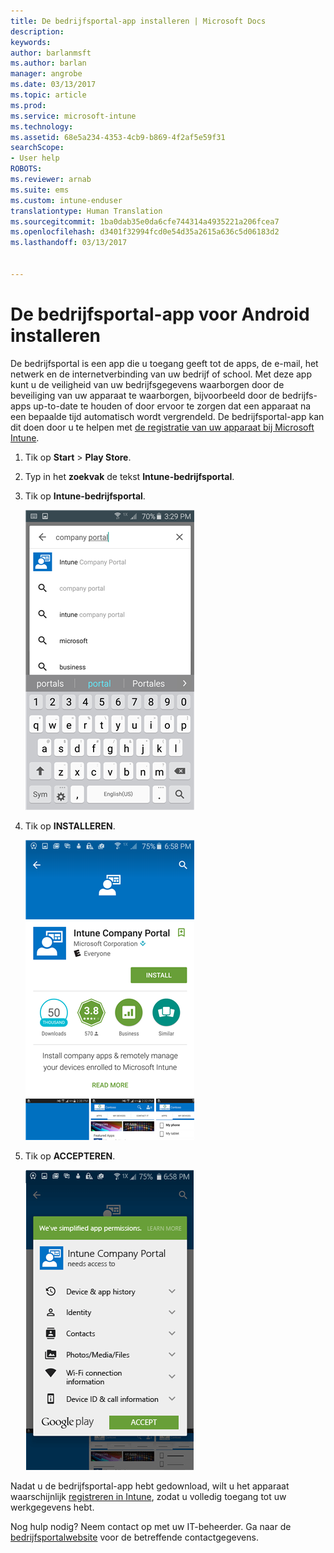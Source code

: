 ```yaml
---
title: De bedrijfsportal-app installeren | Microsoft Docs
description: 
keywords: 
author: barlanmsft
ms.author: barlan
manager: angrobe
ms.date: 03/13/2017
ms.topic: article
ms.prod: 
ms.service: microsoft-intune
ms.technology: 
ms.assetid: 68e5a234-4353-4cb9-b869-4f2af5e59f31
searchScope:
- User help
ROBOTS: 
ms.reviewer: arnab
ms.suite: ems
ms.custom: intune-enduser
translationtype: Human Translation
ms.sourcegitcommit: 1ba0dab35e0da6cfe744314a4935221a206fcea7
ms.openlocfilehash: d3401f32994fcd0e54d35a2615a636c5d06183d2
ms.lasthandoff: 03/13/2017


---
```

# <a name="install-the-company-portal-app-for-android"></a>De bedrijfsportal-app voor Android installeren

De bedrijfsportal is een app die u toegang geeft tot de apps, de e-mail, het netwerk en de internetverbinding van uw bedrijf of school. Met deze app kunt u de veiligheid van uw bedrijfsgegevens waarborgen door de beveiliging van uw apparaat te waarborgen, bijvoorbeeld door de bedrijfs-apps up-to-date te houden of door ervoor te zorgen dat een apparaat na een bepaalde tijd automatisch wordt vergrendeld. De bedrijfsportal-app kan dit doen door u te helpen met [de registratie van uw apparaat bij Microsoft Intune](what-happens-if-you-install-the-company-portal-app-and-enroll-your-device-in-intune-android.md).

1.  Tik op **Start** > **Play Store**.

2.  Typ in het **zoekvak** de tekst **Intune-bedrijfsportal**.

3.  Tik op **Intune-bedrijfsportal**.

    ![android-zoeken-bedrijfsportal](./media/and-cpinstall-1-search-cp.png)

4.  Tik op **INSTALLEREN**.

    ![android-installeren-bedrijfsportal](./media/and-cpinstall-2-install.png)

5.  Tik op **ACCEPTEREN**.

    ![android-voorwaarden-accepteren-bedrijfsportal](./media/and-cpinstall-3-cp-accept.png)

Nadat u de bedrijfsportal-app hebt gedownload, wilt u het apparaat waarschijnlijk [registreren in Intune](enroll-your-device-in-Intune-android.md), zodat u volledig toegang tot uw werkgegevens hebt.

Nog hulp nodig? Neem contact op met uw IT-beheerder. Ga naar de [bedrijfsportalwebsite](http://portal.manage.microsoft.com) voor de betreffende contactgegevens.

